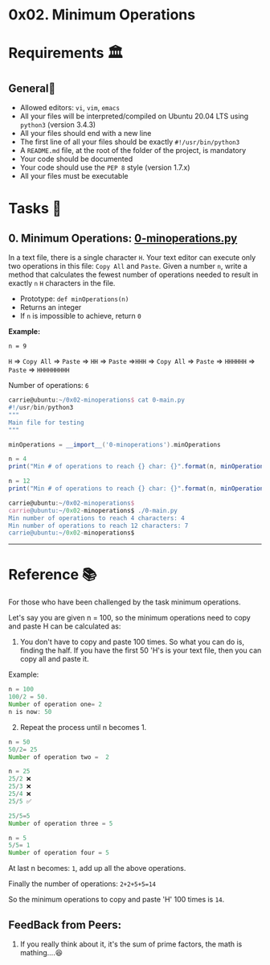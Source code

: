 # 0x02. Minimum Operations
# Requirements 🏛️
## General🧵
* Allowed editors: `vi`, `vim`, `emacs`
* All your files will be interpreted/compiled on Ubuntu 20.04 LTS using `python3` (version 3.4.3)
* All your files should end with a new line
* The first line of all your files should be exactly `#!/usr/bin/python3`
* A `README.md` file, at the root of the folder of the project, is mandatory
* Your code should be documented
* Your code should use the `PEP 8` style (version 1.7.x)
* All your files must be executable

# Tasks 📃
## 0. Minimum Operations: [0-minoperations.py](0-minoperations.py)
In a text file, there is a single character `H`. Your text editor can execute only two operations in this file: `Copy All` and `Paste`. Given a number `n`, write a method that calculates the fewest number of operations needed to result in exactly `n` `H` characters in the file.

* Prototype: `def minOperations(n)`
* Returns an integer
* If `n` is impossible to achieve, return `0`

**Example:**

`n = 9`

`H` => `Copy All` => `Paste` => `HH` => `Paste` =>`HHH` => `Copy All` => `Paste` => `HHHHHH` => `Paste` => `HHHHHHHHH`

Number of operations: `6`
```groovy
carrie@ubuntu:~/0x02-minoperations$ cat 0-main.py
#!/usr/bin/python3
"""
Main file for testing
"""

minOperations = __import__('0-minoperations').minOperations

n = 4
print("Min # of operations to reach {} char: {}".format(n, minOperations(n)))

n = 12
print("Min # of operations to reach {} char: {}".format(n, minOperations(n)))

carrie@ubuntu:~/0x02-minoperations$
carrie@ubuntu:~/0x02-minoperations$ ./0-main.py
Min number of operations to reach 4 characters: 4
Min number of operations to reach 12 characters: 7
carrie@ubuntu:~/0x02-minoperations$
```

---

# Reference 📚
For those who have been challenged by the task minimum operations.

Let's say you are given n = 100, so the minimum operations need to copy and paste H can be calculated as:

1) You don't have to copy and paste 100 times. So what you can do is, finding the half.  If you have the first 50 'H's is your text file, then you can copy all and paste it.

Example:
```groovy
n = 100
100/2 = 50. 
Number of operation one= 2
n is now: 50
````

2) Repeat the process until n becomes 1.
```groovy
n = 50
50/2= 25
Number of operation two =  2

n = 25
25/2 ❌
25/3 ❌
25/4 ❌
25/5 ✅

25/5=5
Number of operation three = 5

n = 5
5/5= 1
Number of operation four = 5
```

At last n becomes: `1`, add up all the above operations.

Finally the number of operations: `2+2+5+5=14`

So the minimum operations to copy and paste 'H' 100 times is `14`.

## FeedBack from Peers:
1. If you really think about it, it's the sum of prime factors, the math is mathing....😆


